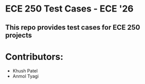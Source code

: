 # ECE 250 Test Cases - ECE '26

<h2> This repo provides test cases for ECE 250 projects </h2>

# Contributors:
<ul>
  <li>Khush Patel</li>
  <li>Anmol Tyagi</li>
</ul>
